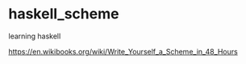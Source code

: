 # haskell_scheme
learning haskell

https://en.wikibooks.org/wiki/Write_Yourself_a_Scheme_in_48_Hours
